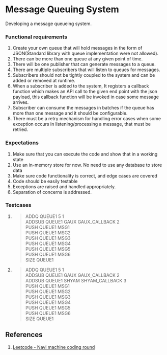 # Message Queuing System

Developing a message queueing system.

### Functional requirements

1. Create your own queue that will hold messages in the form of JSON(Standard library with queue implementation were not allowed).
2. There can be more than one queue at any given point of time.
3. There will be one publisher that can generate messages to a queue.
4. There are multiple subscribers that will listen to queues for messages.
5. Subscribers should not be tightly coupled to the system and can be added or removed at runtime.
6. When a subscriber is added to the system, It registers a callback function which makes an API call to the given end point with the json
   payload, this callback function will be invoked in case some message arrives.
7. Subscriber can consume the messages in batches if the queue has more than one message and it should be configurable.
8. There must be a retry mechanism for handling error cases when some exception occurs in listening/processing a message, that must be retried.

### Expectations

1. Make sure that you can execute the code and show that in a working state
2. Use an in-memory store for now. No need to use any database to store data
3. Make sure code functionality is correct, and edge cases are covered
4. Code should be easily testable
5. Exceptions are raised and handled appropriately.
6. Separation of concerns is addressed.

### Testcases

1. > ADDQ QUEUE1 5 1 <br>
   > ADDSUB QUEUE1 GAUX GAUX_CALLBACK 2 <br>
   > PUSH QUEUE1 MSG1 <br>
   > PUSH QUEUE1 MSG2 <br>
   > PUSH QUEUE1 MSG3 <br>
   > PUSH QUEUE1 MSG4 <br>
   > PUSH QUEUE1 MSG5 <br>
   > PUSH QUEUE1 MSG6 <br>
   > SIZE QUEUE1 <br>

2. > ADDQ QUEUE1 5 1 <br>
   > ADDSUB QUEUE1 GAUX GAUX_CALLBACK 2 <br>
   > ADDSUB QUEUE1 SHYAM SHYAM_CALLBACK 3 <br>
   > PUSH QUEUE1 MSG1 <br>
   > PUSH QUEUE1 MSG2 <br>
   > PUSH QUEUE1 MSG3 <br>
   > PUSH QUEUE1 MSG4 <br>
   > PUSH QUEUE1 MSG5 <br>
   > PUSH QUEUE1 MSG6 <br>
   > SIZE QUEUE1 <br>

## References

1. [Leetcode - Navi machine coding round](https://leetcode.com/discuss/interview-question/1276596/Navi-or-SDE2-or-Machine-coding-round)
